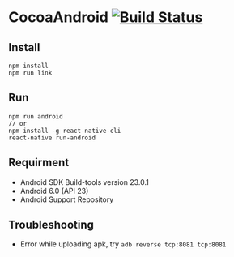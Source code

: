 # CocoaAndroid [![Build Status](https://travis-ci.org/XuHaoJun/CocoaAndroid.svg?branch=master)](https://travis-ci.org/XuHaoJun/CocoaAndroid)

## Install
```
npm install
npm run link
```

## Run
```
npm run android
// or
npm install -g react-native-cli
react-native run-android
```

## Requirment
- Android SDK Build-tools version 23.0.1
- Android 6.0 (API 23)
- Android Support Repository

## Troubleshooting
- Error while uploading apk, try `adb reverse tcp:8081 tcp:8081`
